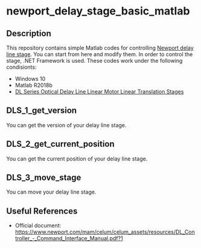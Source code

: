 # newport_delay_stage_basic_matlab

## Description
This repository contains simple Matlab codes for controlling [Newport delay line stage](https://www.newport.com/f/delay-line-stages). You can start from here and modify them. In order to control the stage, .NET Framework is used. These codes work under the following condisionts:
- Windows 10
- Matlab R2018b
- [DL Series Optical Delay Line Linear Motor Linear Translation Stages](https://www.newport.com/f/delay-line-stages)

## DLS_1_get_version
You can get the version of your delay line stage.  

## DLS_2_get_current_position
You can get the current position of your delay line stage.  

## DLS_3_move_stage
You can move your delay line stage.  

## Useful References
- Official document: https://www.newport.com/mam/celum/celum_assets/resources/DL_Controller_-_Command_Interface_Manual.pdf?1

